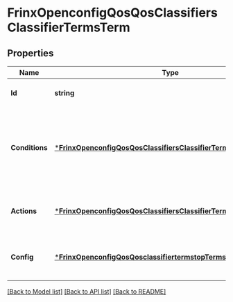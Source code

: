 # FrinxOpenconfigQosQosClassifiersClassifierTermsTerm

## Properties
Name | Type | Description | Notes
------------ | ------------- | ------------- | -------------
**Id** | **string** | Optional[Reference to id list key.] REF:Optional.empty | [optional] [default to null]
**Conditions** | [***FrinxOpenconfigQosQosClassifiersClassifierTermsTermConditions**](frinx.openconfig.qos.qos.classifiers.classifier.terms.term.Conditions.md) | Optional[Conditions for the classifier term. Packets must match all of the criteria specified within the match condition to be considered matching the term.] REF:Optional.empty | [optional] [default to null]
**Actions** | [***FrinxOpenconfigQosQosClassifiersClassifierTermsTermActions**](frinx.openconfig.qos.qos.classifiers.classifier.terms.term.Actions.md) | Optional[Actions to be applied for packets matching the specified classification rules.] REF:Optional.empty | [optional] [default to null]
**Config** | [***FrinxOpenconfigQosQosclassifiertermstopTermsTermConfig**](frinx.openconfig.qos.qosclassifiertermstop.terms.term.Config.md) | Optional[Configuration data for list of match criteria in a QoS classifier] REF:Optional.empty | [optional] [default to null]

[[Back to Model list]](../README.md#documentation-for-models) [[Back to API list]](../README.md#documentation-for-api-endpoints) [[Back to README]](../README.md)


